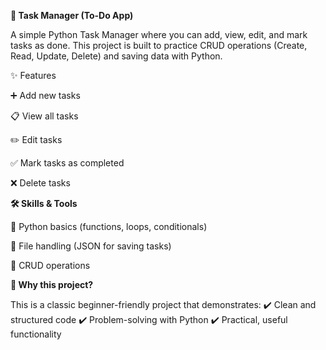**📝 Task Manager (To-Do App)**

A simple Python Task Manager where you can add, view, edit, and mark tasks as done.
This project is built to practice CRUD operations (Create, Read, Update, Delete) and saving data with Python.

✨ Features

➕ Add new tasks

📋 View all tasks

✏️ Edit tasks

✅ Mark tasks as completed

❌ Delete tasks

**🛠 Skills & Tools**

🐍 Python basics (functions, loops, conditionals)

📂 File handling (JSON for saving tasks)

🔄 CRUD operations

**🚀 Why this project?**

This is a classic beginner-friendly project that demonstrates:
✔️ Clean and structured code
✔️ Problem-solving with Python
✔️ Practical, useful functionality
